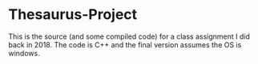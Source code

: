 # Thesaurus-Project
This is the source (and some compiled code) for a class assignment I did back in 2018. The code is C++ and the final version assumes the OS is windows.

